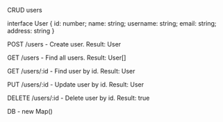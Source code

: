 CRUD users

interface User {
    id: number;
    name: string;
    username: string;
    email: string;
    address: string
}

POST /users - Create user. Result: User

GET /users - Find all users. Result: User[]

GET /users/:id - Find user by id. Result: User

PUT /users/:id - Update user by id. Result: User

DELETE /users/:id - Delete user by id. Result: true


DB - new Map()
